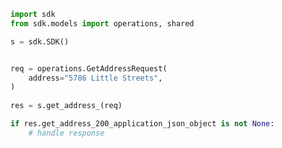 <!-- Start SDK Example Usage -->
```python
import sdk
from sdk.models import operations, shared

s = sdk.SDK()


req = operations.GetAddressRequest(
    address="5786 Little Streets",
)
    
res = s.get_address_(req)

if res.get_address_200_application_json_object is not None:
    # handle response
```
<!-- End SDK Example Usage -->